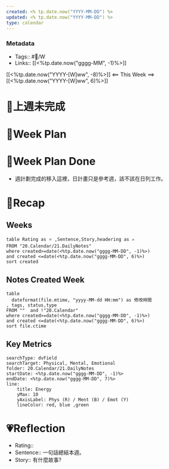 ```yaml
---
created: <% tp.date.now("YYYY-MM-DD") %>
updated: <% tp.date.now("YYYY-MM-DD") %>
type: calendar
---
```

### Metadata
- Tags:: #📅/W
- Links:: [[<%tp.date.now("gggg-MM", -1)%>]]

[[<%tp.date.now("YYYY-[W]ww", -8)%>]] <== This Week ==> [[<%tp.date.now("YYYY-[W]ww", 6)%>]]
# 📆上週未完成

# 📆Week Plan

# 📆Week Plan Done
- 週計劃完成的移入這裡，日計畫只是參考週，該不該在日列工作。

# 🍁Recap
## Weeks
```dataview
table Rating as ⭐ ,Sentence,Story,headering as ✍
FROM "20.Calendar/21.DailyNotes"
where created>=date(<%tp.date.now("gggg-MM-DD", -1)%>) 
and created <=date(<%tp.date.now("gggg-MM-DD", 6)%>)
sort created
```
## Notes Created Week

```dataview
table 
  dateformat(file.mtime, "yyyy-MM-dd HH:mm") as 修改時間
, tags, status,type
FROM ""  and !"20.Calendar"
where created>=date(<%tp.date.now("gggg-MM-DD", -1)%>) 
and created <=date(<%tp.date.now("gggg-MM-DD", 6)%>)
sort file.ctime
```

## Key Metrics
``` tracker
searchType: dvField
searchTarget: Physical, Mental, Emotional
folder: 20.Calendar/21.DailyNotes
startDate: <%tp.date.now("gggg-MM-DD", -1)%>
endDate: <%tp.date.now("gggg-MM-DD", 7)%>
line:
	title: Energy
	yMax: 10
	yAxisLabel: Phys (R) / Ment (B) / Emot (Y)
	lineColor: red, blue ,green
```
# 💗Reflection
- Rating::
- Sentence:: 一句話總結本週。
- Story:: 有什麼故事?
